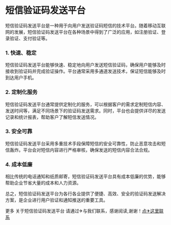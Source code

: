 # 短信验证码发送平台

短信验证码发送平台是一种用于向用户发送验证码短信的技术平台。随着移动互联网的发展，短信验证码发送平台在各种场景中得到了广泛的应用，如注册验证、登录验证、支付验证等。

### 1. 快速、稳定

短信验证码发送平台能够快速、稳定地向用户发送短信验证码，确保用户能够及时接收到验证码并完成验证操作。平台通常采用多通道发送技术，保证短信能够及时到达用户手机。

### 2. 定制化服务

短信验证码发送平台通常提供定制化的服务，可以根据客户的需求定制短信内容、发送时间等，满足不同场景下的验证码发送需求。同时，平台也会提供详尽的发送记录和统计报表，帮助客户了解短信发送情况。

### 3. 安全可靠

短信验证码发送平台采用多重技术手段保障短信的安全可靠性，防止恶意攻击和短信轰炸。平台会对短信内容进行严格审核，确保发送的短信内容合法合规。

### 4. 成本低廉

相比传统的电话通知和纸质邮寄，短信验证码发送平台具有成本低廉的优势，能够帮助企业节省大量的成本和人力资源。

总之，短信验证码发送平台为各行各业提供了便捷、高效、安全的验证码发送解决方案，是企业进行用户验证和通知推送的重要工具。

更多 关于短信验证码发送平台 请通过✈与我们联系，感谢阅读,谢谢！[点✈这里联系](https://d.k02.cc)